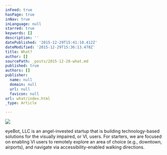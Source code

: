 ```yaml
---
inFeed: true
hasPage: true
inNav: true
inLanguage: null
starred: true
keywords: []
description: ''
datePublished: '2015-12-29T15:41:10.412Z'
dateModified: '2015-12-29T15:36:13.478Z'
title: What?
author: []
sourcePath: _posts/2015-12-28-what.md
published: true
authors: []
publisher:
  name: null
  domain: null
  url: null
  favicon: null
url: what/index.html
_type: Article

---
```

![](https://the-grid-user-content.s3-us-west-2.amazonaws.com/d9f42870-21d3-4c5f-8c5c-2c52baa97059.png)

eyeBot, LLC is an angel-invested startup that is building technology-based solutions for the visually impaired, or VI, users. For starters, we are focused on enabling VI users to remotely explore an area of choice (e.g., downtown, airports), and navigate via accessibility-enabled walking directions.
